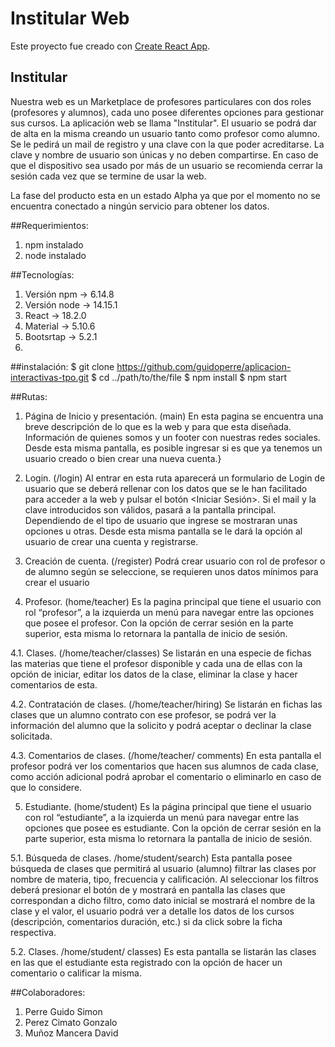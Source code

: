 # Institular Web

Este proyecto fue creado con [Create React App](https://github.com/facebook/create-react-app).

## Institular
Nuestra web es un Marketplace de profesores particulares con dos roles (profesores y alumnos), cada uno posee diferentes opciones para gestionar sus cursos.
La aplicación web se llama "Institular".
El usuario se podrá dar de alta en la misma creando un usuario tanto como profesor como alumno. Se le pedirá un mail de registro y una clave con la que poder acreditarse. La clave y nombre de usuario son únicas y no deben compartirse. En caso de que el dispositivo sea usado por más de un usuario se recomienda cerrar la sesión cada vez que se termine de usar la web.

La fase del producto esta en un estado Alpha ya que por el momento no se encuentra conectado a ningún servicio para obtener los datos.

##Requerimientos:
1.	npm instalado 
2.	node instalado


##Tecnologías:
1.	Versión npm -> 6.14.8
2.	Versión node -> 14.15.1
3.	React -> 18.2.0
4.	Material -> 5.10.6
5.	Bootsrtap -> 5.2.1
6.	

##instalación:
$ git clone https://github.com/guidoperre/aplicacion-interactivas-tpo.git
$ cd ../path/to/the/file
$ npm install
$ npm start

##Rutas:
1.	Página de Inicio y presentación. (main)
En esta pagina se encuentra una breve descripción de lo que es la web y para que esta diseñada.
Información de quienes somos y un footer con nuestras redes sociales.
Desde esta misma pantalla, es posible ingresar si es que ya tenemos un usuario creado o bien crear una nueva cuenta.}

2.	Login. (/login)
Al entrar en esta ruta aparecerá un formulario de Login de usuario que se deberá rellenar con los datos que se le han facilitado para acceder a la web y pulsar el botón <Iniciar Sesión>. Si el mail y la clave introducidos son válidos, pasará a la pantalla principal. Dependiendo de el tipo de usuario que ingrese se mostraran unas opciones u otras.
Desde esta misma pantalla se le dará la opción al usuario de crear una cuenta y registrarse.


3.	Creación de cuenta. (/register)
Podrá crear usuario con rol de profesor o de alumno según se seleccione, se requieren unos datos mínimos para crear el usuario

4.	Profesor. (home/teacher)
Es la pagina principal que tiene el usuario con rol “profesor”, a la izquierda un menú para navegar entre las opciones que posee el profesor.
Con la opción de cerrar sesión en la parte superior, esta misma lo retornara la pantalla de inicio de sesión.

4.1.	Clases. (/home/teacher/classes)
Se listarán en una especie de fichas las materias que tiene el profesor disponible y cada una de ellas con la opción de iniciar, editar los datos de la clase, eliminar la clase y hacer comentarios de esta.

4.2.	Contratación de clases. (/home/teacher/hiring)
Se listarán en fichas las clases que un alumno contrato con ese profesor, se podrá ver la información del alumno que la solicito y podrá aceptar o declinar la clase solicitada.

4.3.	Comentarios de clases. (/home/teacher/ comments)
En esta pantalla el profesor podrá ver los comentarios que hacen sus alumnos de cada clase, como acción adicional podrá aprobar el comentario o eliminarlo en caso de que lo considere.

5.	Estudiante. (home/student)
Es la página principal que tiene el usuario con rol “estudiante”, a la izquierda un menú para navegar entre las opciones que posee es estudiante.
Con la opción de cerrar sesión en la parte superior, esta misma lo retornara la pantalla de inicio de sesión.

5.1.	Búsqueda de clases. /home/student/search)
Esta pantalla posee búsqueda de clases que permitirá al usuario (alumno) filtrar las clases por nombre de materia, tipo, frecuencia y calificación.
Al seleccionar los filtros deberá presionar el botón de <Buscar> y mostrará en pantalla las clases que correspondan a dicho filtro, como dato inicial se mostrará el nombre de la clase y el valor, el usuario podrá ver a detalle los datos de los cursos (descripción, comentarios duración, etc.) si da click sobre la ficha respectiva. 

5.2.	Clases. /home/student/ classes)
Es esta pantalla se listarán las clases en las que el estudiante esta registrado con la opción de hacer un comentario o calificar la misma.


##Colaboradores:
  1. Perre Guido Simon
  2. Perez Cimato Gonzalo
  3. Muñoz Mancera David

